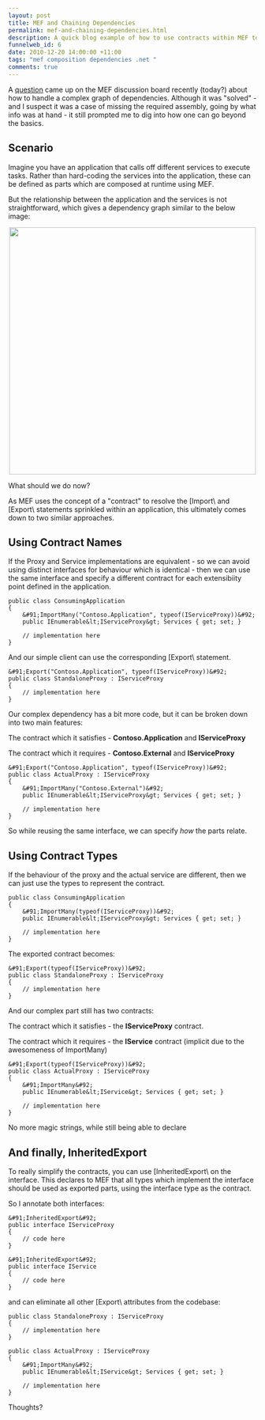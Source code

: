 ```yaml
--- 
layout: post
title: MEF and Chaining Dependencies
permalink: mef-and-chaining-dependencies.html
description: A quick blog example of how to use contracts within MEF to handle complex dependency chains
funnelweb_id: 6
date: 2010-12-20 14:00:00 +11:00
tags: "mef composition dependencies .net "
comments: true
---
```

A [question][1] came up on the MEF discussion board recently (today?) about how to handle a complex graph of dependencies. Although it was "solved" - and I suspect it was a case of missing the required assembly, going by what info was at hand - it still prompted me to dig into how one can go beyond the basics.

Scenario
-----------------------------
Imagine you have an application that calls off different services to execute tasks. Rather than hard-coding the services into the application, these can be defined as parts which are composed at runtime using MEF.

But the relationship between the application and the services is not straightforward, which gives a dependency graph similar to the below image:

<center><img src="http://brendanforster.com/get/images/DependencyGraph.png" height="500"  /></center>

What should we do now?

As MEF uses the concept of a "contract" to resolve the &#91;Import&#92; and &#91;Export&#92; statements sprinkled within an application, this ultimately comes down to two similar approaches.


Using Contract Names
-----------------------------

If the Proxy and Service implementations are equivalent - so we can avoid using distinct interfaces for behaviour which is identical - then we can use the same interface and specify a different contract for each extensibiity point defined in the application.

    public class ConsumingApplication
    {
        &#91;ImportMany("Contoso.Application", typeof(IServiceProxy))&#92;
        public IEnumerable&lt;IServiceProxy&gt; Services { get; set; }
        
        // implementation here
    }

And our simple client can use the corresponding &#91;Export&#92; statement.

    &#91;Export("Contoso.Application", typeof(IServiceProxy))&#92;
    public class StandaloneProxy : IServiceProxy
    {
        // implementation here 
    }

Our complex dependency has a bit more code, but it can be broken down into two main features:

The contract which it satisfies - **Contoso.Application** and **IServiceProxy**

The contract which it requires - **Contoso.External** and **IServiceProxy**
    
    &#91;Export("Contoso.Application", typeof(IServiceProxy))&#92;
    public class ActualProxy : IServiceProxy
    {
        &#91;ImportMany("Contoso.External")&#92;
        public IEnumerable&lt;IServiceProxy&gt; Services { get; set; }

        // implementation here
    }


So while reusing the same interface, we can specify *how* the parts relate.


Using Contract Types
-----------------------------

If the behaviour of the proxy and the actual service are different, then we can just use the types to represent the contract.

    public class ConsumingApplication
    {
        &#91;ImportMany(typeof(IServiceProxy))&#92;
        public IEnumerable&lt;IServiceProxy&gt; Services { get; set; }

        // implementation here
    }

The exported contract becomes:

    &#91;Export(typeof(IServiceProxy))&#92;
    public class StandaloneProxy : IServiceProxy
    {
        // implementation here
    }

And our complex part still has two contracts:

The contract which it satisfies - the **IServiceProxy** contract.

The contract which it requires - the **IService** contract (implicit due to the awesomeness of ImportMany)

    &#91;Export(typeof(IServiceProxy))&#92;
    public class ActualProxy : IServiceProxy
    {
        &#91;ImportMany&#92;
        public IEnumerable&lt;IService&gt; Services { get; set; }

        // implementation here
    }

No more magic strings, while still being able to declare


And finally, InheritedExport
-----------------------------

To really simplify the contracts, you can use &#91;InheritedExport&#92; on the interface. This declares to MEF that all types which implement the interface should be used as exported parts, using the interface type as the contract.

So I annotate both interfaces:

    &#91;InheritedExport&#92;
    public interface IServiceProxy
    {
        // code here
    }

    &#91;InheritedExport&#92;
    public interface IService
    {
        // code here
    }

and can eliminate all other &#91;Export&#92; attributes from the codebase:

    public class StandaloneProxy : IServiceProxy
    {
        // implementation here
    }

    public class ActualProxy : IServiceProxy
    {
        &#91;ImportMany&#92;
        public IEnumerable&lt;IService&gt; Services { get; set; }

        // implementation here
    }



Thoughts?


  [1]: http://mef.codeplex.com/Thread/View

